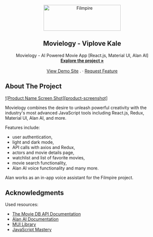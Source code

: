 <div id="top"></div>

<!-- PROJECT [othneildrew] SHIELDS -->

<!-- PROJECT LOGO -->
<br />
<div align="center">
  <a href="https://github.com/viplove3541/movielogy">
    <img src="src/assets/images/lightLogo.png" alt="Filmpire" width="252" height="85">
  </a>

  <h2 align="center">Movielogy - Viplove Kale</h2>

  <p align="center">
    Movielogy - AI Powered Movie App [React.js, Material UI, Alan AI]
    <br />
    <a href="https://github.com/viplove3541/movielogy"><strong>Explore the project »</strong></a>
    <br />
    <br />
    <a href="https://movielogy-viplove3541.netlify.app/">View Demo Site</a>
    .
    ·
    <a href="https://github.com/viplove3541/movielogy/issues">Request Feature</a>
  </p>
</div>

<!-- ABOUT THE PROJECT -->
## About The Project

[![Product Name Screen Shot][product-screenshot]](https://movielogy-viplove3541.netlify.app/)

Movielogy combines the desire to unleash powerful creativity with the industry's most advanced JavaScript tools including React.js, Redux, Material UI, Alan AI, and more.

Features include:
* user authentication,
* light and dark mode,
* API calls with axios and Redux,
* actors and movie details page,
* watchlist and list of favorite movies,
* movie search functionality,
* Alan AI voice functionality and many more.

Alan works as an in-app voice assistant for the Filmpire project.



<!-- ACKNOWLEDGMENTS -->
## Acknowledgments

Used resources:

* [The Movie DB API Documentation](https://developers.themoviedb.org/3/getting-started/introduction)
* [Alan AI Documentation](https://alan.app/docs/)
* [MUI Library](https://mui.com/)
* [JavaScript Mastery](https://www.jsmastery.pro/)


